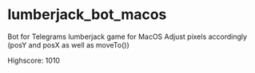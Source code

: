 # lumberjack_bot_macos
Bot for Telegrams lumberjack game for MacOS
Adjust pixels accordingly (posY and posX as well as moveTo())

Highscore: 1010
